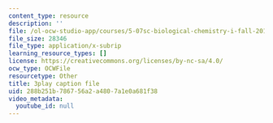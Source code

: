 ```yaml
---
content_type: resource
description: ''
file: /ol-ocw-studio-app/courses/5-07sc-biological-chemistry-i-fall-2013/288b251b786756a2a4807a1e0a681f38_eOYHJLqP2Ps.vtt
file_size: 28346
file_type: application/x-subrip
learning_resource_types: []
license: https://creativecommons.org/licenses/by-nc-sa/4.0/
ocw_type: OCWFile
resourcetype: Other
title: 3play caption file
uid: 288b251b-7867-56a2-a480-7a1e0a681f38
video_metadata:
  youtube_id: null
---
```

